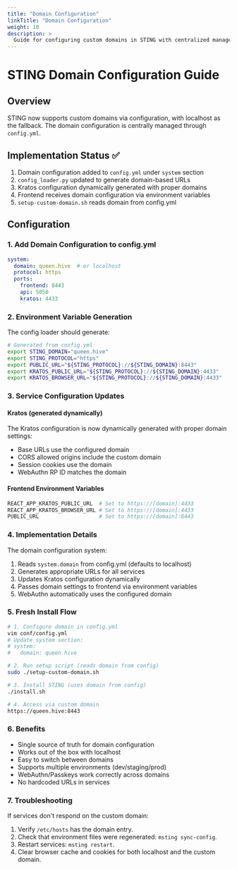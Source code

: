 ```yaml
---
title: "Domain Configuration"
linkTitle: "Domain Configuration"
weight: 10
description: >
  Guide for configuring custom domains in STING with centralized management.
---
```


# STING Domain Configuration Guide

## Overview
STING now supports custom domains via configuration, with localhost as the fallback. The domain configuration is centrally managed through `config.yml`.

## Implementation Status ✅
1. Domain configuration added to `config.yml` under `system` section
2. `config_loader.py` updated to generate domain-based URLs
3. Kratos configuration dynamically generated with proper domains
4. Frontend receives domain configuration via environment variables
5. `setup-custom-domain.sh` reads domain from config.yml

## Configuration

### 1. Add Domain Configuration to config.yml
```yaml
system:
  domain: queen.hive  # or localhost
  protocol: https
  ports:
    frontend: 8443
    api: 5050
    kratos: 4433
```

### 2. Environment Variable Generation
The config loader should generate:
```bash
# Generated from config.yml
export STING_DOMAIN="queen.hive"
export STING_PROTOCOL="https"
export PUBLIC_URL="${STING_PROTOCOL}://${STING_DOMAIN}:8443"
export KRATOS_PUBLIC_URL="${STING_PROTOCOL}://${STING_DOMAIN}:4433"
export KRATOS_BROWSER_URL="${STING_PROTOCOL}://${STING_DOMAIN}:4433"
```

### 3. Service Configuration Updates

#### Kratos (generated dynamically)
The Kratos configuration is now dynamically generated with proper domain settings:
- Base URLs use the configured domain
- CORS allowed origins include the custom domain
- Session cookies use the domain
- WebAuthn RP ID matches the domain

#### Frontend Environment Variables
```bash
REACT_APP_KRATOS_PUBLIC_URL  # Set to https://[domain]:4433
REACT_APP_KRATOS_BROWSER_URL # Set to https://[domain]:4433
PUBLIC_URL                   # Set to https://[domain]:8443
```

### 4. Implementation Details

The domain configuration system:
1. Reads `system.domain` from config.yml (defaults to localhost)
2. Generates appropriate URLs for all services
3. Updates Kratos configuration dynamically
4. Passes domain settings to frontend via environment variables
5. WebAuthn automatically uses the configured domain

### 5. Fresh Install Flow

```bash
# 1. Configure domain in config.yml
vim conf/config.yml
# Update system section:
# system:
#   domain: queen.hive

# 2. Run setup script (reads domain from config)
sudo ./setup-custom-domain.sh

# 3. Install STING (uses domain from config)
./install.sh

# 4. Access via custom domain
https://queen.hive:8443
```

### 6. Benefits
- Single source of truth for domain configuration
- Works out of the box with localhost
- Easy to switch between domains
- Supports multiple environments (dev/staging/prod)
- WebAuthn/Passkeys work correctly across domains
- No hardcoded URLs in services

### 7. Troubleshooting

If services don't respond on the custom domain:
1. Verify `/etc/hosts` has the domain entry.
2. Check that environment files were regenerated: `msting sync-config`.
3. Restart services: `msting restart`.
4. Clear browser cache and cookies for both localhost and the custom domain.